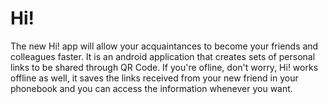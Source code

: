 # Hi!
The new Hi! app will allow your acquaintances to become your friends and colleagues faster.
It is an android application that creates sets of personal links to be shared through QR Code. 
If you're ofline, don't worry, Hi! works offline as well, it saves the links received from your new friend in your phonebook and you can access the information whenever you want.
